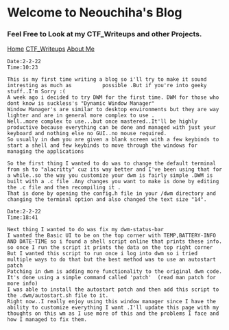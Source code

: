 # Welcome to Neouchiha's Blog

### Feel Free to Look at my CTF_Writeups and other Projects.

[Home](https://npranav7619.github.io/)
[CTF_Writeups](https://npranav7619.github.io/CTF_Writeups)
[About Me](https://npranav7619.github.io/Aboutme)

	Date:2-2-22
	Time:10:23

	This is my first time writing a blog so i'll try to make it sound intresting as much as 		 possible .But if you're into geeky stuff..I'm Sorry :(
	A week ago i decided to try DWM for the first time. DWM for those who dont know is suckless's "Dynamic Window Manager"
	Window Manager's are similar to desktop environments but they are way lighter and are in general more complex to use .
	Well..more complex to use...but once mastered..It'll be highly productive because everything can be done and managed with just your keyboard and nothing else no GUI..no mouse required.
	So usually in dwm you are given a blank screen with a few keybinds to start a shell and few keybinds to move through the windows for managing the applications 

	So the first thing I wanted to do was to change the default terminal from sh to "alacritty" cuz its way better and I've been using that for a while..so the way you customize your dwm is fairly simple .DWM is built with a .c file .Any changes you want to make is done by editing the .c file and then recompiling it .
	That is done by opening the config.h file in your /dwm directory and changing the terminal option and also changed the text size "14".

	Date:2-2-22
	Time:18:41

	Next thing I wanted to do was fix my dwm-status-bar 
	I wanted the Basic UI to be on the top corner with TEMP,BATTERY-INFO AND DATE-TIME so i found a shell script online that prints these info.
	so once I run the script it prints the data on the top right corner 
	But I wanted this script to run once i log into dwm so i tried multiple ways to do that but the best method was to use an autostart patch 
	Patching in dwm is adding more functionality to the original dwm code.
	It's done using a simple command called 'patch'  (read man patch for more info)
	I was able to install the autostart patch and then add this script to the .dwm/autostart.sh file to it.
	Right now..I really enjoy using this window manager since I have the ability to customize everything I want .I'll update this page with my thoughts on this wm as I use more of this and the problems I face and how I managed to fix them.
